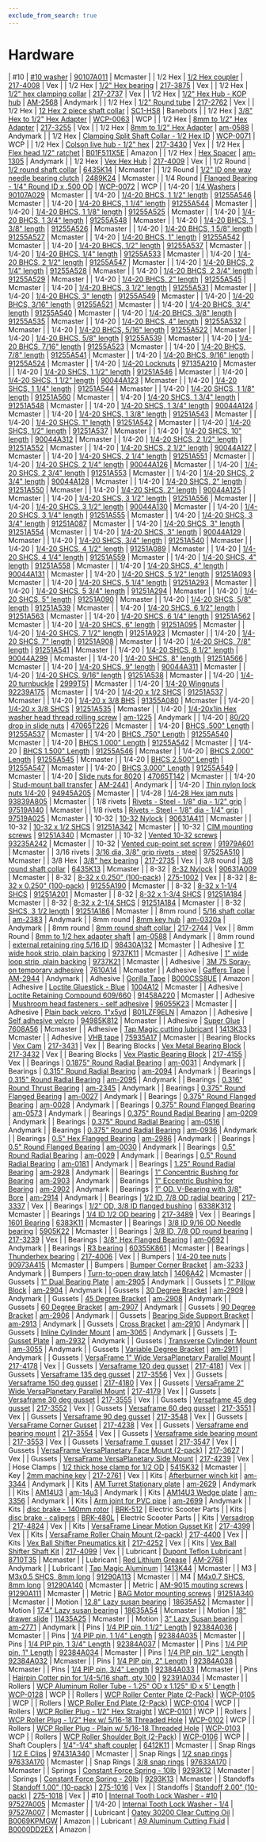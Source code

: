```yaml
---
exclude_from_search: true
---
```


# Hardware

| #10 | [#10 washer](https://jgermita.github.io/frc-parts/parts/00827.html) | [90107A011](https://www.mcmaster.com/#90107A011) | Mcmaster |
| 1/2 Hex | [1/2 Hex coupler](https://jgermita.github.io/frc-parts/parts/00174.html) | [217-4008](http://www.vexrobotics.com/217-4008.html) | Vex |
| 1/2 Hex | [1/2" Hex bearing](https://jgermita.github.io/frc-parts/parts/00175.html) | [217-3875](http://www.vexrobotics.com/vexpro/hardware/bearings.html) | Vex |
| 1/2 Hex | [1/2" hex clamping collar](https://jgermita.github.io/frc-parts/parts/00176.html) | [217-2737](http://www.vexrobotics.com/vexpro/hardware/shaft-collars.html) | Vex |
| 1/2 Hex | [1/2" Hex Hub - KOP hub](https://jgermita.github.io/frc-parts/parts/00177.html) | [AM-2568](http://www.andymark.com/product-p/am-2568.htm) | Andymark |
| 1/2 Hex | [1/2" Round tube](https://jgermita.github.io/frc-parts/parts/00178.html) | [217-2762](http://www.vexrobotics.com/vexpro/motion/shaft-stock.html) | Vex |
| 1/2 Hex | [12 Hex 2 piece shaft collar](https://jgermita.github.io/frc-parts/parts/00823.html) | [SC1-HS8](http://www.banebots.com/product/SC1-HS8.html) | Banebots |
| 1/2 Hex | [3/8" Hex to 1/2" Hex Adapter](https://jgermita.github.io/frc-parts/parts/01039.html) | [WCP-0063](http://www.wcproducts.net/WCP-0063) | WCP |
| 1/2 Hex | [8mm to 1/2" Hex Adapter](https://jgermita.github.io/frc-parts/parts/00942.html) | [217-3255](http://www.vexrobotics.com/vexpro/hardware/217-3255.html) | Vex |
| 1/2 Hex | [8mm to 1/2" Hex Adapter](https://jgermita.github.io/frc-parts/parts/00943.html) | [am-0588](http://www.andymark.com/8mm-Keyed-Bore-1-2-Inch-Hex-Adapter-p/am-0588.htm) | Andymark |
| 1/2 Hex | [Clamping Split Shaft Collar - 1/2  Hex ID](https://jgermita.github.io/frc-parts/parts/01047.html) | [WCP-0071](http://www.wcproducts.net/WCP-0071) | WCP |
| 1/2 Hex | [Colson live hub - 1/2" hex](https://jgermita.github.io/frc-parts/parts/00180.html) | [217-3430](http://www.vexrobotics.com/vexpro/motion/wheels-and-hubs/colsonhubs-g.html) | Vex |
| 1/2 Hex | [Flex head 1/2" ratchet](https://jgermita.github.io/frc-parts/parts/01010.html) | [B01F511X5E](https://www.amazon.com/gp/product/B01F511X5E/ref=oh_aui_detailpage_o03_s02?ie=UTF8&psc=1) | Amazon |
| 1/2 Hex | [Hex Spacer](https://jgermita.github.io/frc-parts/parts/00882.html) | [am-1305](http://www.andymark.com/product-p/am-1305.htm) | Andymark |
| 1/2 Hex | [Vex Hex Hub](https://jgermita.github.io/frc-parts/parts/00181.html) | [217-4009](http://www.vexrobotics.com/vexpro/motion/wheels-and-hubs/versahubs.html) | Vex |
| 1/2 Round | [1/2 round shaft collar](https://jgermita.github.io/frc-parts/parts/00182.html) | [6435K14](https://www.mcmaster.com/#6435K14) | Mcmaster |
| 1/2 Round | [1/2" ID one way needle bearing clutch](https://jgermita.github.io/frc-parts/parts/01015.html) | [2489K24](https://www.mcmaster.com/#2489K24) | Mcmaster |
| 1/4 Round | [Flanged Bearing - 1/4"  Round ID x .500 OD](https://jgermita.github.io/frc-parts/parts/01048.html) | [WCP-0072](http://www.wcproducts.net/WCP-0072) | WCP |
| 1/4-20 | [1/4 Washers](https://jgermita.github.io/frc-parts/parts/00183.html) | [90107A029](https://www.mcmaster.com/#90107A029) | Mcmaster |
| 1/4-20 | [1/4-20 BHCS, 1 1/2" length](https://jgermita.github.io/frc-parts/parts/00184.html) | [91255A546](https://www.mcmaster.com/#91255A546) | Mcmaster |
| 1/4-20 | [1/4-20 BHCS, 1 1/4" length](https://jgermita.github.io/frc-parts/parts/00185.html) | [91255A544](https://www.mcmaster.com/#91255A544) | Mcmaster |
| 1/4-20 | [1/4-20 BHCS, 1 1/8" length](https://jgermita.github.io/frc-parts/parts/00186.html) | [91255A525](https://www.mcmaster.com/#91255A525) | Mcmaster |
| 1/4-20 | [1/4-20 BHCS, 1 3/4" length](https://jgermita.github.io/frc-parts/parts/00187.html) | [91255A548](https://www.mcmaster.com/#91255A548) | Mcmaster |
| 1/4-20 | [1/4-20 BHCS, 1 3/8" length](https://jgermita.github.io/frc-parts/parts/00188.html) | [91255A526](https://www.mcmaster.com/#91255A526) | Mcmaster |
| 1/4-20 | [1/4-20 BHCS, 1 5/8" length](https://jgermita.github.io/frc-parts/parts/00189.html) | [91255A527](https://www.mcmaster.com/#91255A527) | Mcmaster |
| 1/4-20 | [1/4-20 BHCS, 1" length](https://jgermita.github.io/frc-parts/parts/00190.html) | [91255A542](https://www.mcmaster.com/#91255A542) | Mcmaster |
| 1/4-20 | [1/4-20 BHCS, 1/2" length](https://jgermita.github.io/frc-parts/parts/00191.html) | [91255A537](https://www.mcmaster.com/#91255A537) | Mcmaster |
| 1/4-20 | [1/4-20 BHCS, 1/4" length](https://jgermita.github.io/frc-parts/parts/00192.html) | [91255A533](https://www.mcmaster.com/#91255A533) | Mcmaster |
| 1/4-20 | [1/4-20 BHCS, 2 1/2" length](https://jgermita.github.io/frc-parts/parts/00193.html) | [91255A547](https://www.mcmaster.com/#91255A547) | Mcmaster |
| 1/4-20 | [1/4-20 BHCS, 2 1/4" length](https://jgermita.github.io/frc-parts/parts/00194.html) | [91255A528](https://www.mcmaster.com/#91255A528) | Mcmaster |
| 1/4-20 | [1/4-20 BHCS, 2 3/4" length](https://jgermita.github.io/frc-parts/parts/00195.html) | [91255A529](https://www.mcmaster.com/#91255A529) | Mcmaster |
| 1/4-20 | [1/4-20 BHCS, 2" length](https://jgermita.github.io/frc-parts/parts/00196.html) | [91255A545](https://www.mcmaster.com/#91255A545) | Mcmaster |
| 1/4-20 | [1/4-20 BHCS, 3 1/2" length](https://jgermita.github.io/frc-parts/parts/00197.html) | [91255A531](https://www.mcmaster.com/#91255A531) | Mcmaster |
| 1/4-20 | [1/4-20 BHCS, 3" length](https://jgermita.github.io/frc-parts/parts/00198.html) | [91255A549](https://www.mcmaster.com/#91255A549) | Mcmaster |
| 1/4-20 | [1/4-20 BHCS, 3/16" length](https://jgermita.github.io/frc-parts/parts/00199.html) | [91255A521](https://www.mcmaster.com/#91255A521) | Mcmaster |
| 1/4-20 | [1/4-20 BHCS, 3/4" length](https://jgermita.github.io/frc-parts/parts/00200.html) | [91255A540](https://www.mcmaster.com/#91255A540) | Mcmaster |
| 1/4-20 | [1/4-20 BHCS, 3/8" length](https://jgermita.github.io/frc-parts/parts/00201.html) | [91255A535](https://www.mcmaster.com/#91255A535) | Mcmaster |
| 1/4-20 | [1/4-20 BHCS, 4" length](https://jgermita.github.io/frc-parts/parts/00202.html) | [91255A532](https://www.mcmaster.com/#91255A532) | Mcmaster |
| 1/4-20 | [1/4-20 BHCS, 5/16" length](https://jgermita.github.io/frc-parts/parts/00203.html) | [91255A522](https://www.mcmaster.com/#91255A522) | Mcmaster |
| 1/4-20 | [1/4-20 BHCS, 5/8" length](https://jgermita.github.io/frc-parts/parts/00204.html) | [91255A539](https://www.mcmaster.com/#91255A539) | Mcmaster |
| 1/4-20 | [1/4-20 BHCS, 7/16" length](https://jgermita.github.io/frc-parts/parts/00205.html) | [91255A523](https://www.mcmaster.com/#91255A523) | Mcmaster |
| 1/4-20 | [1/4-20 BHCS, 7/8" length](https://jgermita.github.io/frc-parts/parts/00206.html) | [91255A541](https://www.mcmaster.com/#91255A541) | Mcmaster |
| 1/4-20 | [1/4-20 BHCS, 9/16" length](https://jgermita.github.io/frc-parts/parts/00207.html) | [91255A524](https://www.mcmaster.com/#91255A524) | Mcmaster |
| 1/4-20 | [1/4-20 Locknuts](https://jgermita.github.io/frc-parts/parts/00208.html) | [97135A210](https://www.mcmaster.com/#97135A210) | Mcmaster |
| 1/4-20 | [1/4-20 SHCS, 1 1/2" length](https://jgermita.github.io/frc-parts/parts/00209.html) | [91251A546](https://www.mcmaster.com/#91251A546) | Mcmaster |
| 1/4-20 | [1/4-20 SHCS, 1 1/2" length](https://jgermita.github.io/frc-parts/parts/00210.html) | [90044A123](https://www.mcmaster.com/#90044A123) | Mcmaster |
| 1/4-20 | [1/4-20 SHCS, 1 1/4" length](https://jgermita.github.io/frc-parts/parts/00211.html) | [91251A544](https://www.mcmaster.com/#91251A544) | Mcmaster |
| 1/4-20 | [1/4-20 SHCS, 1 1/8" length](https://jgermita.github.io/frc-parts/parts/00212.html) | [91251A560](https://www.mcmaster.com/#91251A560) | Mcmaster |
| 1/4-20 | [1/4-20 SHCS, 1 3/4" length](https://jgermita.github.io/frc-parts/parts/00213.html) | [91251A548](https://www.mcmaster.com/#91251A548) | Mcmaster |
| 1/4-20 | [1/4-20 SHCS, 1 3/4" length](https://jgermita.github.io/frc-parts/parts/00214.html) | [90044A124](https://www.mcmaster.com/#90044A124) | Mcmaster |
| 1/4-20 | [1/4-20 SHCS, 1 3/8" length](https://jgermita.github.io/frc-parts/parts/00215.html) | [91251A543](https://www.mcmaster.com/#91251A543) | Mcmaster |
| 1/4-20 | [1/4-20 SHCS, 1" length](https://jgermita.github.io/frc-parts/parts/00216.html) | [91251A542](https://www.mcmaster.com/#91251A542) | Mcmaster |
| 1/4-20 | [1/4-20 SHCS, 1/2" length](https://jgermita.github.io/frc-parts/parts/00217.html) | [91251A537](https://www.mcmaster.com/#91251A537) | Mcmaster |
| 1/4-20 | [1/4-20 SHCS, 10" length](https://jgermita.github.io/frc-parts/parts/00218.html) | [90044A312](https://www.mcmaster.com/#90044A312) | Mcmaster |
| 1/4-20 | [1/4-20 SHCS, 2 1/2" length](https://jgermita.github.io/frc-parts/parts/00219.html) | [91251A552](https://www.mcmaster.com/#91251A552) | Mcmaster |
| 1/4-20 | [1/4-20 SHCS, 2 1/2" length](https://jgermita.github.io/frc-parts/parts/00220.html) | [90044A127](https://www.mcmaster.com/#90044A127) | Mcmaster |
| 1/4-20 | [1/4-20 SHCS, 2 1/4" length](https://jgermita.github.io/frc-parts/parts/00221.html) | [91251A551](https://www.mcmaster.com/#91251A551) | Mcmaster |
| 1/4-20 | [1/4-20 SHCS, 2 1/4" length](https://jgermita.github.io/frc-parts/parts/00222.html) | [90044A126](https://www.mcmaster.com/#90044A126) | Mcmaster |
| 1/4-20 | [1/4-20 SHCS, 2 3/4" length](https://jgermita.github.io/frc-parts/parts/00223.html) | [91251A553](https://www.mcmaster.com/#91251A553) | Mcmaster |
| 1/4-20 | [1/4-20 SHCS, 2 3/4" length](https://jgermita.github.io/frc-parts/parts/00224.html) | [90044A128](https://www.mcmaster.com/#90044A128) | Mcmaster |
| 1/4-20 | [1/4-20 SHCS, 2" length](https://jgermita.github.io/frc-parts/parts/00225.html) | [91251A550](https://www.mcmaster.com/#91251A550) | Mcmaster |
| 1/4-20 | [1/4-20 SHCS, 2" length](https://jgermita.github.io/frc-parts/parts/00226.html) | [90044A125](https://www.mcmaster.com/#90044A125) | Mcmaster |
| 1/4-20 | [1/4-20 SHCS, 3 1/2" length](https://jgermita.github.io/frc-parts/parts/00227.html) | [91251A556](https://www.mcmaster.com/#91251A556) | Mcmaster |
| 1/4-20 | [1/4-20 SHCS, 3 1/2" length](https://jgermita.github.io/frc-parts/parts/00228.html) | [90044A130](https://www.mcmaster.com/#90044A130) | Mcmaster |
| 1/4-20 | [1/4-20 SHCS, 3 1/4" length](https://jgermita.github.io/frc-parts/parts/00229.html) | [91251A555](https://www.mcmaster.com/#91251A555) | Mcmaster |
| 1/4-20 | [1/4-20 SHCS, 3 3/4" length](https://jgermita.github.io/frc-parts/parts/00230.html) | [91251A087](https://www.mcmaster.com/#91251A087) | Mcmaster |
| 1/4-20 | [1/4-20 SHCS, 3" length](https://jgermita.github.io/frc-parts/parts/00231.html) | [91251A554](https://www.mcmaster.com/#91251A554) | Mcmaster |
| 1/4-20 | [1/4-20 SHCS, 3" length](https://jgermita.github.io/frc-parts/parts/00232.html) | [90044A129](https://www.mcmaster.com/#90044A129) | Mcmaster |
| 1/4-20 | [1/4-20 SHCS, 3/4" length](https://jgermita.github.io/frc-parts/parts/00233.html) | [91251A540](https://www.mcmaster.com/#91251A540) | Mcmaster |
| 1/4-20 | [1/4-20 SHCS, 4 1/2" length](https://jgermita.github.io/frc-parts/parts/00234.html) | [91251A089](https://www.mcmaster.com/#91251A089) | Mcmaster |
| 1/4-20 | [1/4-20 SHCS, 4 1/4" length](https://jgermita.github.io/frc-parts/parts/00235.html) | [91251A559](https://www.mcmaster.com/#91251A559) | Mcmaster |
| 1/4-20 | [1/4-20 SHCS, 4" length](https://jgermita.github.io/frc-parts/parts/00236.html) | [91251A558](https://www.mcmaster.com/#91251A558) | Mcmaster |
| 1/4-20 | [1/4-20 SHCS, 4" length](https://jgermita.github.io/frc-parts/parts/00237.html) | [90044A131](https://www.mcmaster.com/#90044A131) | Mcmaster |
| 1/4-20 | [1/4-20 SHCS, 5 1/2" length](https://jgermita.github.io/frc-parts/parts/00238.html) | [91251A093](https://www.mcmaster.com/#91251A093) | Mcmaster |
| 1/4-20 | [1/4-20 SHCS, 5 1/4" length](https://jgermita.github.io/frc-parts/parts/00239.html) | [91251A293](https://www.mcmaster.com/#91251A293) | Mcmaster |
| 1/4-20 | [1/4-20 SHCS, 5 3/4" length](https://jgermita.github.io/frc-parts/parts/00240.html) | [91251A294](https://www.mcmaster.com/#91251A294) | Mcmaster |
| 1/4-20 | [1/4-20 SHCS, 5" length](https://jgermita.github.io/frc-parts/parts/00241.html) | [91251A090](https://www.mcmaster.com/#91251A090) | Mcmaster |
| 1/4-20 | [1/4-20 SHCS, 5/8" length](https://jgermita.github.io/frc-parts/parts/00242.html) | [91251A539](https://www.mcmaster.com/#91251A539) | Mcmaster |
| 1/4-20 | [1/4-20 SHCS, 6 1/2" length](https://jgermita.github.io/frc-parts/parts/00243.html) | [91251A563](https://www.mcmaster.com/#91251A563) | Mcmaster |
| 1/4-20 | [1/4-20 SHCS, 6 1/4" length](https://jgermita.github.io/frc-parts/parts/00244.html) | [91251A562](https://www.mcmaster.com/#91251A562) | Mcmaster |
| 1/4-20 | [1/4-20 SHCS, 6" length](https://jgermita.github.io/frc-parts/parts/00245.html) | [91251A095](https://www.mcmaster.com/#91251A095) | Mcmaster |
| 1/4-20 | [1/4-20 SHCS, 7 1/2" length](https://jgermita.github.io/frc-parts/parts/00246.html) | [91251A923](https://www.mcmaster.com/#91251A923) | Mcmaster |
| 1/4-20 | [1/4-20 SHCS, 7" length](https://jgermita.github.io/frc-parts/parts/00247.html) | [91251A908](https://www.mcmaster.com/#91251A908) | Mcmaster |
| 1/4-20 | [1/4-20 SHCS, 7/8" length](https://jgermita.github.io/frc-parts/parts/00248.html) | [91251A541](https://www.mcmaster.com/#91251A541) | Mcmaster |
| 1/4-20 | [1/4-20 SHCS, 8 1/2" length](https://jgermita.github.io/frc-parts/parts/00249.html) | [90044A299](https://www.mcmaster.com/#90044A299) | Mcmaster |
| 1/4-20 | [1/4-20 SHCS, 8" length](https://jgermita.github.io/frc-parts/parts/00250.html) | [91251A566](https://www.mcmaster.com/#91251A566) | Mcmaster |
| 1/4-20 | [1/4-20 SHCS, 9" length](https://jgermita.github.io/frc-parts/parts/00251.html) | [90044A311](https://www.mcmaster.com/#90044A311) | Mcmaster |
| 1/4-20 | [1/4-20 SHCS, 9/16" length](https://jgermita.github.io/frc-parts/parts/00252.html) | [91251A538](https://www.mcmaster.com/#91251A538) | Mcmaster |
| 1/4-20 | [1/4-20 turnbuckle](https://jgermita.github.io/frc-parts/parts/00253.html) | [2999T51](https://www.mcmaster.com/#2999T51) | Mcmaster |
| 1/4-20 | [1/4-20 Wingnuts](https://jgermita.github.io/frc-parts/parts/00254.html) | [92239A175](https://www.mcmaster.com/#92239A175) | Mcmaster |
| 1/4-20 | [1/4-20 x 1/2 SHCS](https://jgermita.github.io/frc-parts/parts/00255.html) | [91251A537](https://www.mcmaster.com/#91251A537) | Mcmaster |
| 1/4-20 | [1/4-20 x 3/8 BHS](https://jgermita.github.io/frc-parts/parts/00256.html) | [91355A080](https://www.mcmaster.com/#91355A080) | Mcmaster |
| 1/4-20 | [1/4-20 x 3/8 SHCS](https://jgermita.github.io/frc-parts/parts/00257.html) | [91251A535](https://www.mcmaster.com/#91251A535) | Mcmaster |
| 1/4-20 | [1/4-20x1in Hex washer head thread rolling screw](https://jgermita.github.io/frc-parts/parts/00258.html) | [am-1225](http://www.andymark.com/product-p/am-1225.htm) | Andymark |
| 1/4-20 | [80/20 drop in slide nuts](https://jgermita.github.io/frc-parts/parts/00259.html) | [47065T226](https://www.mcmaster.com/#47065T226) | Mcmaster |
| 1/4-20 | [BHCS .500" Length](https://jgermita.github.io/frc-parts/parts/00260.html) | [91255A537](https://www.mcmaster.com/#91255A537) | Mcmaster |
| 1/4-20 | [BHCS .750" Length](https://jgermita.github.io/frc-parts/parts/00261.html) | [91255A540](https://www.mcmaster.com/#91255A540) | Mcmaster |
| 1/4-20 | [BHCS 1.000" Length](https://jgermita.github.io/frc-parts/parts/00262.html) | [91255A542](https://www.mcmaster.com/#91255A542) | Mcmaster |
| 1/4-20 | [BHCS 1.500" Length](https://jgermita.github.io/frc-parts/parts/00263.html) | [91255A546](https://www.mcmaster.com/#91255A546) | Mcmaster |
| 1/4-20 | [BHCS 2.000" Length](https://jgermita.github.io/frc-parts/parts/00264.html) | [91255A545](https://www.mcmaster.com/#91255A545) | Mcmaster |
| 1/4-20 | [BHCS 2.500" Length](https://jgermita.github.io/frc-parts/parts/00265.html) | [91255A547](https://www.mcmaster.com/#91255A547) | Mcmaster |
| 1/4-20 | [BHCS 3.000" Length](https://jgermita.github.io/frc-parts/parts/00266.html) | [91255A549](https://www.mcmaster.com/#91255A549) | Mcmaster |
| 1/4-20 | [Slide nuts for 8020](https://jgermita.github.io/frc-parts/parts/00267.html) | [47065T142](https://www.mcmaster.com/#47065T142) | Mcmaster |
| 1/4-20 | [Stud-mount ball transfer](https://jgermita.github.io/frc-parts/parts/00268.html) | [AM-2441](http://www.andymark.com/product-p/am-2441.htm) | Andymark |
| 1/4-20 | [Thin nylon lock nuts 1/4-20](https://jgermita.github.io/frc-parts/parts/00269.html) | [94945A205](https://www.mcmaster.com/#94945A205) | Mcmaster |
| 1/4-28 | [1/4-28 Hex jam nuts](https://jgermita.github.io/frc-parts/parts/00897.html) | [93839A805](https://www.mcmaster.com/#93839A805) | Mcmaster |
| 1/8 rivets | [Rivets - Steel - 1/8" dia - 1/2" grip](https://jgermita.github.io/frc-parts/parts/00270.html) | [97519A140](https://www.mcmaster.com/#97519A140) | Mcmaster |
| 1/8 rivets | [Rivets - Steel - 1/8" dia - 1/4" grip](https://jgermita.github.io/frc-parts/parts/00271.html) | [97519A025](https://www.mcmaster.com/#97519A025) | Mcmaster |
| 10-32 | [10-32 Nylock](https://jgermita.github.io/frc-parts/parts/00997.html) | [90631A411](https://www.mcmaster.com/#90631A411) | Mcmaster |
| 10-32 | [10-32 x 1/2 SHCS](https://jgermita.github.io/frc-parts/parts/00272.html) | [91251A342](https://www.mcmaster.com/#91251A342) | Mcmaster |
| 10-32 | [CIM mounting screws](https://jgermita.github.io/frc-parts/parts/00273.html) | [91251A340](https://www.mcmaster.com/#91251A340) | Mcmaster |
| 10-32 | [Vented 10-32 screws](https://jgermita.github.io/frc-parts/parts/00274.html) | [93235A242](https://www.mcmaster.com/#93235A242) | Mcmaster |
| 10-32 | [Vented cup-point set screw](https://jgermita.github.io/frc-parts/parts/01018.html) | [91979A601](https://www.mcmaster.com/#91979A601) | Mcmaster |
| 3/16 rivets | [3/16 dia, 3/8" grip rivets - steel](https://jgermita.github.io/frc-parts/parts/00275.html) | [97525A510](https://www.mcmaster.com/#97525A510) | Mcmaster |
| 3/8 Hex | [3/8" hex bearing](https://jgermita.github.io/frc-parts/parts/00276.html) | [217-2735](http://www.vexrobotics.com/vexpro/hardware/bearings.html) | Vex |
| 3/8 round | [3/8 round shaft collar](https://jgermita.github.io/frc-parts/parts/00277.html) | [6435K13](https://www.mcmaster.com/#6435K13) | Mcmaster |
| 8-32 | [8-32 Nylock](https://jgermita.github.io/frc-parts/parts/00998.html) | [90631A009](https://www.mcmaster.com/#90631A009) | Mcmaster |
| 8-32 | [8-32 x 0.250" (100-pack)](https://jgermita.github.io/frc-parts/parts/00278.html) | [275-1002](http://www.vexrobotics.com/all-screws.html) | Vex |
| 8-32 | [8-32 x 0.250" (100-pack)](https://jgermita.github.io/frc-parts/parts/00279.html) | [91255A190](https://www.mcmaster.com/#91255A190) | Mcmaster |
| 8-32 | [8-32 x 1-1/4 SHCS](https://jgermita.github.io/frc-parts/parts/00280.html) | [91251A201](https://www.mcmaster.com/#91251A201) | Mcmaster |
| 8-32 | [8-32 x 1-3/4 SHCS](https://jgermita.github.io/frc-parts/parts/00281.html) | [91251A184](https://www.mcmaster.com/#91251A184) | Mcmaster |
| 8-32 | [8-32 x 2-1/4 SHCS](https://jgermita.github.io/frc-parts/parts/00282.html) | [91251A184](https://www.mcmaster.com/#91251A184) | Mcmaster |
| 8-32 | [SHCS, 3 1/2 length](https://jgermita.github.io/frc-parts/parts/00992.html) | [91251A186](https://www.mcmaster.com/#91251A186) | Mcmaster |
| 8mm round | [5/16 shaft collar](https://jgermita.github.io/frc-parts/parts/00283.html) | [am-2383](http://www.andymark.com/product-p/am-2383.htm) | Andymark |
| 8mm round | [8mm key hub](https://jgermita.github.io/frc-parts/parts/00284.html) | [am-0320a](http://www.andymark.com/Hub-p/am-0320a.htm) | Andymark |
| 8mm round | [8mm round shaft collar ](https://jgermita.github.io/frc-parts/parts/00285.html) | [217-2744](http://www.vexrobotics.com/shaft-collars.html) | Vex |
| 8mm Round | [8mm to 1/2 hex adapter shaft](https://jgermita.github.io/frc-parts/parts/00286.html) | [am-0588](http://www.andymark.com/product-p/am-0588.htm) | Andymark |
| 8mm round | [external retaining ring 5/16 ID](https://jgermita.github.io/frc-parts/parts/00287.html) | [98430A132](https://www.mcmaster.com/#98430A132) | Mcmaster |
| Adhesive | [1" wide hook strip, plain backing](https://jgermita.github.io/frc-parts/parts/00292.html) | [9737K11](https://www.mcmaster.com/#9737K11) | Mcmaster |
| Adhesive | [1" wide loop strip, plain backing](https://jgermita.github.io/frc-parts/parts/00293.html) | [9737K21](https://www.mcmaster.com/#9737K21) | Mcmaster |
| Adhesive | [3M 75 Spray-on temporary adhesive](https://jgermita.github.io/frc-parts/parts/00933.html) | [7610A14](https://www.mcmaster.com/#7610A14) | Mcmaster |
| Adhesive | [Gaffers Tape](https://jgermita.github.io/frc-parts/parts/00288.html) | [AM-2944](http://www.andymark.com/product-p/am-tape.htm?1=1&CartID=0) | Andymark |
| Adhesive | [Gorilla Tape](https://jgermita.github.io/frc-parts/parts/00289.html) | [B000CSS8UE](http://www.amazon.com/Black-Gorilla-Tape-1-88-Roll/dp/B000CSS8UE/ref=sr_1_1?ie=UTF8&qid=1446016170&sr=8-1&keywords=gorilla+tape) | Amazon |
| Adhesive | [Loctite Gluestick - Blue](https://jgermita.github.io/frc-parts/parts/00290.html) | [1004A12](https://www.mcmaster.com/#1004A12) | Mcmaster |
| Adhesive | [Loctite Retaining Compound 609/660](https://jgermita.github.io/frc-parts/parts/00291.html) | [91458A220](https://www.mcmaster.com/#91458A220) | Mcmaster |
| Adhesive | [Mushroom head fasteners - self adhesive](https://jgermita.github.io/frc-parts/parts/00900.html) | [96055K23](https://www.mcmaster.com/#96055K23) | Mcmaster |
| Adhesive | [Plain back velcro, 1"x5yd](https://jgermita.github.io/frc-parts/parts/01008.html) | [B01LZF9ELN](https://www.amazon.com/gp/product/B01LZF9ELN/ref=oh_aui_detailpage_o00_s00?ie=UTF8&psc=1) | Amazon |
| Adhesive | [Self adhesive velcro](https://jgermita.github.io/frc-parts/parts/00877.html) | [94985K812](https://www.mcmaster.com/#94985K812) | Mcmaster |
| Adhesive | [Super Glue](https://jgermita.github.io/frc-parts/parts/00294.html) | [7608A56](https://www.mcmaster.com/#7608A56) | Mcmaster |
| Adhesive | [Tap Magic cutting lubricant](https://jgermita.github.io/frc-parts/parts/00295.html) | [1413K33](https://www.mcmaster.com/#1413K33) | Mcmaster |
| Adhesive | [VHB tape](https://jgermita.github.io/frc-parts/parts/00296.html) | [75935A17](https://www.mcmaster.com/#75935A17) | Mcmaster |
| Bearing Blocks | [Vex Cam](https://jgermita.github.io/frc-parts/parts/00297.html) | [217-3431](http://www.vexrobotics.com/vexpro/all/bearingblocks-g.html) | Vex |
| Bearing Blocks | [Vex Metal Bearing Block](https://jgermita.github.io/frc-parts/parts/00298.html) | [217-3432](http://www.vexrobotics.com/vexpro/all/bearingblocks-g.html) | Vex |
| Bearing Blocks | [Vex Plastic Bearing Block](https://jgermita.github.io/frc-parts/parts/00299.html) | [217-4155](http://www.vexrobotics.com/vexpro/all/bearingblocks-g.html) | Vex |
| Bearings | [0.1875" Round Radial Bearing](https://jgermita.github.io/frc-parts/parts/00853.html) | [am-0031](http://www.andymark.com/Bearings-s/239.htm) | Andymark |
| Bearings | [0.315" Round Radial Bearing](https://jgermita.github.io/frc-parts/parts/00860.html) | [am-2094](http://www.andymark.com/Bearings-s/239.htm) | Andymark |
| Bearings | [0.315" Round Radial Bearing](https://jgermita.github.io/frc-parts/parts/00861.html) | [am-2095](http://www.andymark.com/Bearings-s/239.htm) | Andymark |
| Bearings | [0.316" Round Thrust Bearing](https://jgermita.github.io/frc-parts/parts/00862.html) | [am-2345](http://www.andymark.com/Bearings-s/239.htm) | Andymark |
| Bearings | [0.375" Round Flanged Bearing](https://jgermita.github.io/frc-parts/parts/00849.html) | [am-0027](http://www.andymark.com/Bearings-s/239.htm) | Andymark |
| Bearings | [0.375" Round Flanged Bearing](https://jgermita.github.io/frc-parts/parts/00850.html) | [am-0028](http://www.andymark.com/Bearings-s/239.htm) | Andymark |
| Bearings | [0.375" Round Flanged Bearing](https://jgermita.github.io/frc-parts/parts/00857.html) | [am-0573](http://www.andymark.com/Bearings-s/239.htm) | Andymark |
| Bearings | [0.375" Round Radial Bearing](https://jgermita.github.io/frc-parts/parts/00855.html) | [am-0209](http://www.andymark.com/Bearings-s/239.htm) | Andymark |
| Bearings | [0.375" Round Radial Bearing](https://jgermita.github.io/frc-parts/parts/00856.html) | [am-0516](http://www.andymark.com/Bearings-s/239.htm) | Andymark |
| Bearings | [0.375" Round Radial Bearing](https://jgermita.github.io/frc-parts/parts/00859.html) | [am-0936](http://www.andymark.com/Bearings-s/239.htm) | Andymark |
| Bearings | [0.5" Hex Flanged Bearing](https://jgermita.github.io/frc-parts/parts/00864.html) | [am-2986](http://www.andymark.com/Bearings-s/239.htm) | Andymark |
| Bearings | [0.5" Round Flanged Bearing](https://jgermita.github.io/frc-parts/parts/00852.html) | [am-0030](http://www.andymark.com/Bearings-s/239.htm) | Andymark |
| Bearings | [0.5" Round Radial Bearing](https://jgermita.github.io/frc-parts/parts/00851.html) | [am-0029](http://www.andymark.com/Bearings-s/239.htm) | Andymark |
| Bearings | [0.5" Round Radial Bearing](https://jgermita.github.io/frc-parts/parts/00854.html) | [am-0181](http://www.andymark.com/Bearings-s/239.htm) | Andymark |
| Bearings | [1.25" Round Radial Bearing](https://jgermita.github.io/frc-parts/parts/00863.html) | [am-2928](http://www.andymark.com/Bearings-s/239.htm) | Andymark |
| Bearings | [1" Concentric Bushing for Bearing](https://jgermita.github.io/frc-parts/parts/00301.html) | [am-2903](http://www.andymark.com/product-p/am-2903.htm) | Andymark |
| Bearings | [1" Eccentric Bushing for Bearing](https://jgermita.github.io/frc-parts/parts/00302.html) | [am-2902](http://www.andymark.com/product-p/am-2902.htm) | Andymark |
| Bearings | [1" OD. V-Bearing with 3/8" Bore](https://jgermita.github.io/frc-parts/parts/00303.html) | [am-2914](http://www.andymark.com/product-p/am-2914.htm) | Andymark |
| Bearings | [1/2 ID, 7/8 OD radial bearing](https://jgermita.github.io/frc-parts/parts/00840.html) | [217-3337](http://www.vexrobotics.com/vexpro/motion/bearings.html) | Vex |
| Bearings | [1/2" OD, 3/8 ID flanged bushing](https://jgermita.github.io/frc-parts/parts/00304.html) | [6338K312](https://www.mcmaster.com/#6338K312) | Mcmaster |
| Bearings | [1/4 ID 1/2 OD bearing](https://jgermita.github.io/frc-parts/parts/00300.html) | [217-3489](http://www.vexrobotics.com/vexpro/hardware/bearings.html) | Vex |
| Bearings | [1601 Bearing](https://jgermita.github.io/frc-parts/parts/00994.html) | [6383K11](https://www.mcmaster.com/#6383K11) | Mcmaster |
| Bearings | [3/8 ID 9/16 OD Needle bearing](https://jgermita.github.io/frc-parts/parts/00839.html) | [5905K22](https://www.mcmaster.com/#5905K22) | Mcmaster |
| Bearings | [3/8 ID, 7/8 OD round bearing](https://jgermita.github.io/frc-parts/parts/00305.html) | [217-3239](http://www.vexrobotics.com/vexpro/hardware/bearings.html) | Vex |
| Bearings | [3/8" Hex Flanged Bearing](https://jgermita.github.io/frc-parts/parts/00858.html) | [am-0692](http://www.andymark.com/Bearings-s/239.htm) | Andymark |
| Bearings | [R3 bearing](https://jgermita.github.io/frc-parts/parts/00993.html) | [60355K861](https://www.mcmaster.com/#60355K861) | Mcmaster |
| Bearings | [Thunderhex bearing](https://jgermita.github.io/frc-parts/parts/00306.html) | [217-4006](http://www.vexrobotics.com/vexpro/motion/bearings.html) | Vex |
| Bumpers | [1/4-20 tee nuts](https://jgermita.github.io/frc-parts/parts/00307.html) | [90973A415](https://www.mcmaster.com/#90973A415) | Mcmaster |
| Bumpers | [Bumper Corner Bracket](https://jgermita.github.io/frc-parts/parts/00931.html) | [am-3233](http://www.andymark.com/AM14U3-p/am-3233.htm) | Andymark |
| Bumpers | [Turn-to-open draw latch](https://jgermita.github.io/frc-parts/parts/00308.html) | [1406A42](https://www.mcmaster.com/#1406A42) | Mcmaster |
| Gussets | [1" Dual Bearing Plate](https://jgermita.github.io/frc-parts/parts/00309.html) | [am-2905](http://www.andymark.com/product-p/am-2905.htm) | Andymark |
| Gussets | [1" Pillow Block](https://jgermita.github.io/frc-parts/parts/00310.html) | [am-2904](http://www.andymark.com/product-p/am-2904.htm) | Andymark |
| Gussets | [30 Degree Bracket](https://jgermita.github.io/frc-parts/parts/00311.html) | [am-2909](http://www.andymark.com/product-p/am-2909.htm) | Andymark |
| Gussets | [45 Degree Bracket](https://jgermita.github.io/frc-parts/parts/00312.html) | [am-2908](http://www.andymark.com/product-p/am-2908.htm) | Andymark |
| Gussets | [60 Degree Bracket](https://jgermita.github.io/frc-parts/parts/00313.html) | [am-2907](http://www.andymark.com/product-p/am-2907.htm) | Andymark |
| Gussets | [90 Degree Bracket](https://jgermita.github.io/frc-parts/parts/00314.html) | [am-2906](http://www.andymark.com/product-p/am-2906.htm) | Andymark |
| Gussets | [Bearing Side Support Bracket](https://jgermita.github.io/frc-parts/parts/00315.html) | [am-2913](http://www.andymark.com/product-p/am-2913.htm) | Andymark |
| Gussets | [Cross Bracket](https://jgermita.github.io/frc-parts/parts/00316.html) | [am-2910](http://www.andymark.com/product-p/am-2910.htm) | Andymark |
| Gussets | [Inline Cylinder Mount](https://jgermita.github.io/frc-parts/parts/00317.html) | [am-3065](http://www.andymark.com/product-p/am-3065.htm) | Andymark |
| Gussets | [T-Gusset Plate](https://jgermita.github.io/frc-parts/parts/00318.html) | [am-2932](http://www.andymark.com/product-p/am-2932.htm) | Andymark |
| Gussets | [Transverse Cylinder Mount](https://jgermita.github.io/frc-parts/parts/00319.html) | [am-3055](http://www.andymark.com/product-p/am-3055.htm) | Andymark |
| Gussets | [Variable Degree Bracket](https://jgermita.github.io/frc-parts/parts/00320.html) | [am-2911](http://www.andymark.com/product-p/am-2911.htm) | Andymark |
| Gussets | [VersaFrame 1" Wide VersaPlanetary Parallel Mount](https://jgermita.github.io/frc-parts/parts/00321.html) | [217-4178](http://www.vexrobotics.com/vexpro/versaframe/versaframegussetsandmounts.html) | Vex |
| Gussets | [Versaframe 120 deg gusset](https://jgermita.github.io/frc-parts/parts/00322.html) | [217-4181](http://www.vexrobotics.com/vexpro/versaframe/versaframegussetsandmounts.html) | Vex |
| Gussets | [Versaframe 135 deg gusset](https://jgermita.github.io/frc-parts/parts/00323.html) | [217-3556](http://www.vexrobotics.com/vexpro/versaframe/versaframegussetsandmounts.html) | Vex |
| Gussets | [Versaframe 150 deg gusset](https://jgermita.github.io/frc-parts/parts/00324.html) | [217-4180](http://www.vexrobotics.com/vexpro/versaframe/versaframegussetsandmounts.html) | Vex |
| Gussets | [VersaFrame 2" Wide VersaPlanetary Parallel Mount](https://jgermita.github.io/frc-parts/parts/00325.html) | [217-4179](http://www.vexrobotics.com/vexpro/versaframe/versaframegussetsandmounts.html) | Vex |
| Gussets | [Versaframe 30 deg gusset](https://jgermita.github.io/frc-parts/parts/00326.html) | [217-3555](http://www.vexrobotics.com/vexpro/versaframe/versaframegussetsandmounts.html) | Vex |
| Gussets | [Versaframe 45 deg gusset](https://jgermita.github.io/frc-parts/parts/00327.html) | [217-3552](http://www.vexrobotics.com/vexpro/versaframe/versaframegussetsandmounts.html) | Vex |
| Gussets | [Versaframe 60 deg gusset](https://jgermita.github.io/frc-parts/parts/00328.html) | [217-3551](http://www.vexrobotics.com/vexpro/versaframe/versaframegussetsandmounts.html) | Vex |
| Gussets | [Versaframe 90 deg gusset](https://jgermita.github.io/frc-parts/parts/00329.html) | [217-3548](http://www.vexrobotics.com/vexpro/versaframe/versaframegussetsandmounts.html) | Vex |
| Gussets | [VersaFrame Corner Gusset](https://jgermita.github.io/frc-parts/parts/00330.html) | [217-4238](http://www.vexrobotics.com/vexpro/versaframe/versaframegussetsandmounts.html) | Vex |
| Gussets | [Versaframe end bearing mount](https://jgermita.github.io/frc-parts/parts/00331.html) | [217-3554](http://www.vexrobotics.com/vexpro/versaframe/versaframegussetsandmounts.html) | Vex |
| Gussets | [Versaframe side bearing mount](https://jgermita.github.io/frc-parts/parts/00332.html) | [217-3553](http://www.vexrobotics.com/vexpro/versaframe/versaframegussetsandmounts.html) | Vex |
| Gussets | [Versaframe T gusset](https://jgermita.github.io/frc-parts/parts/00333.html) | [217-3547](http://www.vexrobotics.com/vexpro/versaframe/versaframegussetsandmounts.html) | Vex |
| Gussets | [VersaFrame VersaPlanetary Face Mount (2-pack)](https://jgermita.github.io/frc-parts/parts/00334.html) | [217-3627](http://www.vexrobotics.com/vexpro/versaframe/versaframegussetsandmounts.html) | Vex |
| Gussets | [VersaFrame VersaPlanetary Side Mount](https://jgermita.github.io/frc-parts/parts/00335.html) | [217-4239](http://www.vexrobotics.com/vexpro/versaframe/versaframegussetsandmounts.html) | Vex |
| Hose Clamps | [1/2 thick hose clamp for 1/2 OD](https://jgermita.github.io/frc-parts/parts/00336.html) | [5415K32](https://www.mcmaster.com/#5415K32) | Mcmaster |
| Key | [2mm machine key](https://jgermita.github.io/frc-parts/parts/00337.html) | [217-2761](http://www.vexrobotics.com/217-2761.html) | Vex |
| Kits | [Afterburner winch kit](https://jgermita.github.io/frc-parts/parts/00338.html) | [am-3344](http://www.andymark.com/Afterburner-Winch-Kit-p/am-3344.htm) | Andymark |
| Kits | [AM Turret Stationary plate](https://jgermita.github.io/frc-parts/parts/00883.html) | [am-2629](http://www.andymark.com/product-p/am-2629.htm) | Andymark |
| Kits | [AM14U3](https://jgermita.github.io/frc-parts/parts/00339.html) | [am-14u3](http://www.andymark.com/AM14U3-p/am-14u3.htm) | Andymark |
| Kits | [AM14U3 Wedge plate](https://jgermita.github.io/frc-parts/parts/00880.html) | [am-3356](http://www.andymark.com/AM14U3-Wedge-Plate-p/am-3356.htm) | Andymark |
| Kits | [Arm joint for PVC pipe](https://jgermita.github.io/frc-parts/parts/00340.html) | [am-2699](http://www.andymark.com/product-p/am-2699.htm) | Andymark |
| Kits | [disc brake - 140mm rotor](https://jgermita.github.io/frc-parts/parts/00341.html) | [BRK-512](http://electricscooterparts.com/discbrakes.html#rotors) | Electric Scooter Parts |
| Kits | [disc brake - calipers](https://jgermita.github.io/frc-parts/parts/00342.html) | [BRK-480L](http://electricscooterparts.com/discbrakes.html) | Electric Scooter Parts |
| Kits | [Versadrop](https://jgermita.github.io/frc-parts/parts/00343.html) | [217-4824](http://www.vexrobotics.com/217-4824.html) | Vex |
| Kits | [VersaFrame Linear Motion Gusset Kit](https://jgermita.github.io/frc-parts/parts/00344.html) | [217-4399](http://www.vexrobotics.com/vexpro/versaframe/linear-motion.html) | Vex |
| Kits | [VersaFrame Roller Chain Mount (2-pack)](https://jgermita.github.io/frc-parts/parts/00345.html) | [217-4400](http://www.vexrobotics.com/vexpro/versaframe/linear-motion.html) | Vex |
| Kits | [Vex Ball Shifter Pneumatics kit](https://jgermita.github.io/frc-parts/parts/00901.html) | [217-4252](http://www.vexrobotics.com/vexpro/motion/gearboxes/3cimballshifter/217-4252.html) | Vex |
| Kits | [Vex Ball Shifter Shaft Kit](https://jgermita.github.io/frc-parts/parts/00902.html) | [217-4099](http://www.vexrobotics.com/vexpro/motion/gearboxes/3cimballshifter/217-4099.html) | Vex |
| Lubricant | [Dupont Teflon Lubricant](https://jgermita.github.io/frc-parts/parts/00346.html) | [8710T35](https://www.mcmaster.com/#8710T35) | Mcmaster |
| Lubricant | [Red Lithium Grease](https://jgermita.github.io/frc-parts/parts/00347.html) | [AM-2768](http://www.andymark.com/product-p/am-2768.htm) | Andymark |
| Lubricant | [Tap Magic Aluminum](https://jgermita.github.io/frc-parts/parts/00988.html) | [1413K44](https://www.mcmaster.com/#1413K44) | Mcmaster |
| M3 | [M3x0.5 SHCS, 8mm long](https://jgermita.github.io/frc-parts/parts/00894.html) | [91290A113](https://www.mcmaster.com/#91290A113) | Mcmaster |
| M4 | [M4x0.7 SHCS, 8mm long](https://jgermita.github.io/frc-parts/parts/00895.html) | [91290A140](https://www.mcmaster.com/#91290A140) | Mcmaster |
| Metric | [AM-9015 mouting screws](https://jgermita.github.io/frc-parts/parts/00348.html) | [91290A111](https://www.mcmaster.com/#91290A111) | Mcmaster |
| Metric | [BAG Motor mounting screws](https://jgermita.github.io/frc-parts/parts/00349.html) | [91251A340](https://www.mcmaster.com/#91251A340) | Mcmaster |
| Motion | [12.8" Lazy susan bearing](https://jgermita.github.io/frc-parts/parts/00832.html) | [18635A52](https://www.mcmaster.com/#18635A52) | Mcmaster |
| Motion | [17.4" Lazy susan bearing](https://jgermita.github.io/frc-parts/parts/00833.html) | [18635A54](https://www.mcmaster.com/#18635A54) | Mcmaster |
| Motion | [18" drawer slide](https://jgermita.github.io/frc-parts/parts/00869.html) | [11435A25](https://www.mcmaster.com/#11435A25) | Mcmaster |
| Motion | [3" Lazy Susan bearing](https://jgermita.github.io/frc-parts/parts/00884.html) | [am-2771](http://www.andymark.com/product-p/am-2771.htm) | Andymark |
| Pins | [1/4 PIP pin, 1 1/2" Length](https://jgermita.github.io/frc-parts/parts/00350.html) | [92384A036](https://www.mcmaster.com/#92384A036) | Mcmaster |
| Pins | [1/4 PIP pin, 1 1/4" Length](https://jgermita.github.io/frc-parts/parts/00351.html) | [92384A035](https://www.mcmaster.com/#92384A035) | Mcmaster |
| Pins | [1/4 PIP pin, 1 3/4" Length](https://jgermita.github.io/frc-parts/parts/00352.html) | [92384A037](https://www.mcmaster.com/#92384A037) | Mcmaster |
| Pins | [1/4 PIP pin, 1" Length](https://jgermita.github.io/frc-parts/parts/00353.html) | [92384A034](https://www.mcmaster.com/#92384A034) | Mcmaster |
| Pins | [1/4 PIP pin, 1/2" Length](https://jgermita.github.io/frc-parts/parts/00354.html) | [92384A032](https://www.mcmaster.com/#92384A032) | Mcmaster |
| Pins | [1/4 PIP pin, 2" Length](https://jgermita.github.io/frc-parts/parts/00355.html) | [92384A038](https://www.mcmaster.com/#92384A038) | Mcmaster |
| Pins | [1/4 PIP pin, 3/4" Length](https://jgermita.github.io/frc-parts/parts/00356.html) | [92384A033](https://www.mcmaster.com/#92384A033) | Mcmaster |
| Pins | [Hairpin Cotter pin for 1/4-5/16 shaft, qty 100](https://jgermita.github.io/frc-parts/parts/00357.html) | [92391A034](https://www.mcmaster.com/#92391A034) | Mcmaster |
| Rollers | [WCP Aluminum Roller Tube - 1.25" OD x 1.125" ID x 5' Length](https://jgermita.github.io/frc-parts/parts/01087.html) | [WCP-0128](http://www.wcproducts.net/WCP-0128) | WCP |
| Rollers | [WCP Roller Center Plate (2-Pack)](https://jgermita.github.io/frc-parts/parts/01066.html) | [WCP-0105](http://www.wcproducts.net/WCP-0105) | WCP |
| Rollers | [WCP Roller End Plate (2-Pack)](https://jgermita.github.io/frc-parts/parts/01065.html) | [WCP-0104](http://www.wcproducts.net/WCP-0104) | WCP |
| Rollers | [WCP Roller Plug - 1/2" Hex Straight](https://jgermita.github.io/frc-parts/parts/01062.html) | [WCP-0101](http://www.wcproducts.net/WCP-0101) | WCP |
| Rollers | [WCP Roller Plug - 1/2" Hex w/ 5/16-18 Threaded Hole](https://jgermita.github.io/frc-parts/parts/01063.html) | [WCP-0102](http://www.wcproducts.net/WCP-0102) | WCP |
| Rollers | [WCP Roller Plug - Plain w/ 5/16-18 Threaded Hole](https://jgermita.github.io/frc-parts/parts/01064.html) | [WCP-0103](http://www.wcproducts.net/WCP-0103) | WCP |
| Rollers | [WCP Roller Shoulder Bolt (2-Pack)](https://jgermita.github.io/frc-parts/parts/01067.html) | [WCP-0106](http://www.wcproducts.net/WCP-0106) | WCP |
| Shaft Couplers | [1/4"-1/4" shaft coupler](https://jgermita.github.io/frc-parts/parts/00358.html) | [6412K11](https://www.mcmaster.com/#6412K11) | Mcmaster |
| Snap Rings | [1/2 E Clips](https://jgermita.github.io/frc-parts/parts/00359.html) | [97431A340](https://www.mcmaster.com/#97431A340) | Mcmaster |
| Snap Rings | [1/2 snap rings](https://jgermita.github.io/frc-parts/parts/00360.html) | [97633A170](https://www.mcmaster.com/#97633A170) | Mcmaster |
| Snap Rings | [3/8 snap rings](https://jgermita.github.io/frc-parts/parts/00361.html) | [97633A170](https://www.mcmaster.com/#97633A170) | Mcmaster |
| Springs | [Constant Force Spring - 10lb](https://jgermita.github.io/frc-parts/parts/00362.html) | [9293K12](https://www.mcmaster.com/#9293K12) | Mcmaster |
| Springs | [Constant Force Spring - 20lb](https://jgermita.github.io/frc-parts/parts/00363.html) | [9293K13](https://www.mcmaster.com/#9293K13) | Mcmaster |
| Standoffs | [Standoff 1.00" (10-pack)](https://jgermita.github.io/frc-parts/parts/00364.html) | [275-1016](http://www.vexrobotics.com/standoffs-8-32.html) | Vex |
| Standoffs | [Standoff 2.00" (10-pack)](https://jgermita.github.io/frc-parts/parts/00365.html) | [275-1018](http://www.vexrobotics.com/standoffs-8-32.html) | Vex |
| #10 | [Internal Tooth Lock Washer - #10](https://jgermita.github.io/frc-parts/parts/01104.html) | [97527A005](https://www.mcmaster.com/#97527A005) | Mcmaster |
| 1/4-20 | [Internal Tooth Lock Washer - 1/4](https://jgermita.github.io/frc-parts/parts/01105.html) | [97527A007](https://www.mcmaster.com/#97527A005) | Mcmaster |
| Lubricant | [Oatey 30200 Clear Cutting Oil](https://jgermita.github.io/frc-parts/parts/01106.html) | [B0069KPMGW](https://www.amazon.com/Oatey-30200-Cutting-Threads-16-Ounce/dp/B0069KPMGW/ref=sr_1_3?ie=UTF8&qid=1502165716&sr=8-3&keywords=Cutting%20oil) | Amazon |
| Lubricant | [A9 Aluminum Cutting Fluid](https://jgermita.github.io/frc-parts/parts/01107.html) | [B0000DD2EX](https://www.amazon.com/A9-04z-Aluminum-Cutting-Fluid/dp/B0000DD2EX) | Amazon |